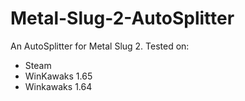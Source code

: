 # Metal-Slug-2-AutoSplitter
An AutoSplitter for Metal Slug 2.
Tested on:
  - Steam
  - WinKawaks 1.65
  - Winkawaks 1.64
  
